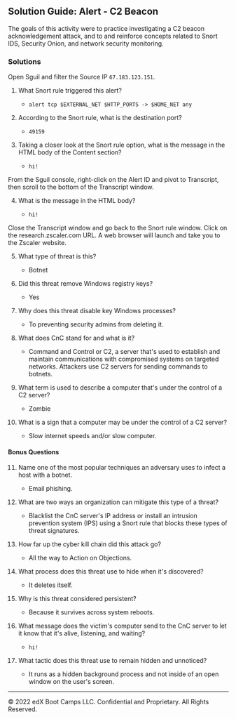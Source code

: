## Solution Guide: Alert - C2 Beacon

The goals of this activity were to practice investigating a C2 beacon acknowledgement attack, and to and reinforce concepts related to Snort IDS, Security Onion, and network security monitoring.

### Solutions

Open Sguil and filter the Source IP `67.183.123.151`.

1. What Snort rule triggered this alert?

    - `alert tcp $EXTERNAL_NET $HTTP_PORTS -> $HOME_NET any`
    
2. According to the Snort rule, what is the destination port?

     - `49159`

3. Taking a closer look at the Snort rule option, what is the message in the HTML body of the Content section?

    - `hi!`

From the Sguil console, right-click on the Alert ID and pivot to Transcript, then scroll to the bottom of the Transcript window.

4. What is the message in the HTML body?

    - `hi!`

Close the Transcript window and go back to the Snort rule window. Click on the research.zscaler.com URL. A web browser will launch and take you to the Zscaler website.  

5. What type of threat is this?

    -  Botnet

6. Did this threat remove Windows registry keys?

    - Yes

7. Why does this threat disable key Windows processes?

    - To preventing security admins from deleting it.

9. What does CnC stand for and what is it?

    - Command and Control or C2, a server that's used to establish and maintain communications with compromised systems on targeted networks. Attackers use C2 servers for sending commands to botnets.

9. What term is used to describe a computer that's under the control of a C2 server?

    - Zombie 

10. What is a sign that a computer may be under the control of a C2 server?

    - Slow internet speeds and/or slow computer.

#### Bonus Questions

11. Name one of the most popular techniques an adversary uses to infect a host with a botnet.

    - Email phishing.

12. What are two ways an organization can mitigate this type of a threat?

    - Blacklist the CnC server's IP address or install an intrusion prevention system (IPS) using a Snort rule that blocks these types of threat signatures.

13. How far up the cyber kill chain did this attack go?

    - All the way to Action on Objections.

14. What process does this threat use to hide when it's discovered?

    - It deletes itself.

15. Why is this threat considered persistent?

    - Because it survives across system reboots.

16. What message does the victim's computer send to the CnC server to let it know that it's alive, listening, and waiting?

    - `hi!`

17. What tactic does this threat use to remain hidden and unnoticed?

    - It runs as a hidden background process and not inside of an open window on the user's screen.

---
© 2022 edX Boot Camps LLC. Confidential and Proprietary. All Rights Reserved.
